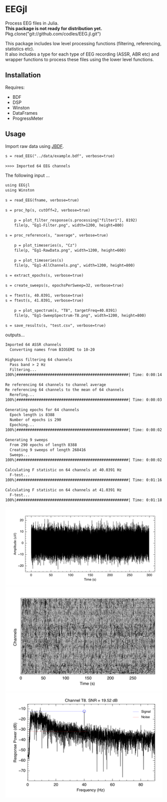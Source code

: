 # EEGjl

Process EEG files in Julia.  
**This package is not ready for distribution yet.**
Pkg.clone("git://github.com/codles/EEG.jl.git")

This package includes low level processing functions (filtering, referencing, statistics etc).  
It also includes a type for each type of EEG recording (ASSR, ABR etc) and wrapper functions to process these files using the lower level functions.


## Installation

Requires:
- BDF
- DSP
- Winston
- DataFrames
- ProgressMeter
  


## Usage

Import raw data using [JBDF](https://github.com/sam81/JBDF.jl).

```
s = read_EEG("../data/example.bdf", verbose=true)

>>>> Imported 64 EEG channels
```

The following input ...
```{julia}
using EEGjl
using Winston

s = read_EEG(fname, verbose=true)

s = proc_hp(s, cutOff=2, verbose=true)

    p = plot_filter_response(s.processing["filter1"], 8192)
    file(p, "Eg1-Filter.png", width=1200, height=800)

s = proc_reference(s, "average", verbose=true)

    p = plot_timeseries(s, "Cz")
    file(p, "Eg1-RawData.png", width=1200, height=600)

    p = plot_timeseries(s)
    file(p, "Eg1-AllChannels.png", width=1200, height=800)

s = extract_epochs(s, verbose=true)

s = create_sweeps(s, epochsPerSweep=32, verbose=true)

s = ftest(s, 40.0391, verbose=true)
s = ftest(s, 41.0391, verbose=true)

    p = plot_spectrum(s, "T8", targetFreq=40.0391)
    file(p, "Eg1-SweepSpectrum-T8.png", width=1200, height=800)

s = save_results(s, "test.csv", verbose=true)
```

outputs...


```
Imported 64 ASSR channels
  Converting names from BIOSEMI to 10-20

Highpass filtering 64 channels
  Pass band > 2 Hz
  Filtering... 100%|##################################################| Time: 0:00:14

Re referencing 64 channels to channel average
Re referencing 64 channels to the mean of 64 channels
  Rerefing...  100%|##################################################| Time: 0:00:03

Generating epochs for 64 channels
  Epoch length is 8388
  Number of epochs is 290
  Epoching...  100%|##################################################| Time: 0:00:02

Generating 9 sweeps
  From 290 epochs of length 8388
  Creating 9 sweeps of length 268416
  Sweeps...    100%|##################################################| Time: 0:00:02

Calculating F statistic on 64 channels at 40.0391 Hz
  F-test...    100%|##################################################| Time: 0:01:16

Calculating F statistic on 64 channels at 41.0391 Hz
  F-test...    100%|##################################################| Time: 0:01:18

```


![timeseries](/examples/Eg1-RawData.png)
![timeseries](/examples/Eg1-AllChannels.png)
![timeseries](/examples/Eg1-SweepSpectrum-T8.png)
